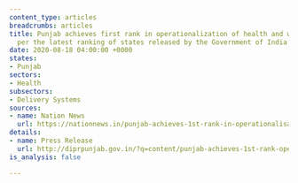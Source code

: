 ```yaml
---
content_type: articles
breadcrumbs: articles
title: Punjab achieves first rank in operationalization of health and wellness centers,
  per the latest ranking of states released by the Government of India
date: 2020-08-18 04:00:00 +0000
states:
- Punjab
sectors:
- Health
subsectors:
- Delivery Systems
sources:
- name: Nation News
  url: https://nationnews.in/punjab-achieves-1st-rank-in-operationalisation-of-hwcs-balbir-singh-sidhu/
details:
- name: Press Release
  url: http://diprpunjab.gov.in/?q=content/punjab-achieves-1st-rank-operationalisation-hwcs-balbir-singh-sidhu
is_analysis: false

---
```

